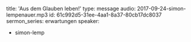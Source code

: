 title: 'Aus dem Glauben leben!'
type: message
audio: 2017-09-24-simon-lempenauer.mp3
id: 61c992d5-31ee-4aa1-8a37-80cb17dc8037
sermon_series: erwartungen
speaker:
  - simon-lemp
